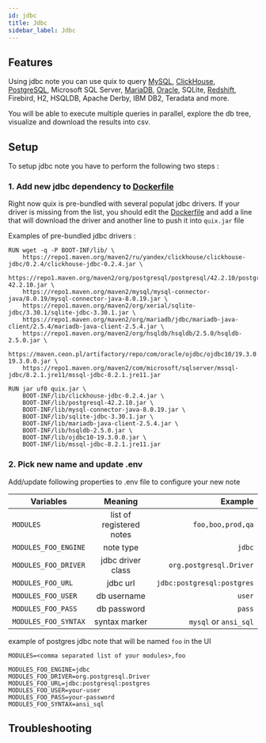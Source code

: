 ```yaml
---
id: jdbc
title: Jdbc
sidebar_label: Jdbc
---
```


## Features
Using jdbc note you can use quix to query 
[MySQL](mysql.md), 
[ClickHouse](clickhouse.md), 
[PostgreSQL](postgresql.md), 
Microsoft SQL Server, 
[MariaDB](mariadb.md), 
[Oracle](oracle.md), 
SQLite, 
[Redshift](redshift.md), 
Firebird, 
H2, 
HSQLDB, 
Apache Derby, 
IBM DB2, 
Teradata and more. 

You will be able to execute multiple queries in parallel, explore the db tree, visualize and download the results into csv.

## Setup
To setup jdbc note you have to perform the following two steps :

### 1. Add new jdbc dependency to [Dockerfile](https://github.com/wix/quix/blob/master/quix-backend/Dockerfile)
Right now quix is pre-bundled with several populat jdbc drivers. If your driver is missing from the list, 
you should edit the [Dockerfile](https://github.com/wix/quix/blob/master/quix-backend/Dockerfile) and 
add a line that will download the driver and another line to push it into `quix.jar` file 


Examples of pre-bundled jdbc drivers : 
```
RUN wget -q -P BOOT-INF/lib/ \
    https://repo1.maven.org/maven2/ru/yandex/clickhouse/clickhouse-jdbc/0.2.4/clickhouse-jdbc-0.2.4.jar \
    https://repo1.maven.org/maven2/org/postgresql/postgresql/42.2.10/postgresql-42.2.10.jar \
    https://repo1.maven.org/maven2/mysql/mysql-connector-java/8.0.19/mysql-connector-java-8.0.19.jar \
    https://repo1.maven.org/maven2/org/xerial/sqlite-jdbc/3.30.1/sqlite-jdbc-3.30.1.jar \
    https://repo1.maven.org/maven2/org/mariadb/jdbc/mariadb-java-client/2.5.4/mariadb-java-client-2.5.4.jar \
    https://repo1.maven.org/maven2/org/hsqldb/hsqldb/2.5.0/hsqldb-2.5.0.jar \
    https://maven.ceon.pl/artifactory/repo/com/oracle/ojdbc/ojdbc10/19.3.0.0/ojdbc10-19.3.0.0.jar \
    https://repo1.maven.org/maven2/com/microsoft/sqlserver/mssql-jdbc/8.2.1.jre11/mssql-jdbc-8.2.1.jre11.jar

RUN jar uf0 quix.jar \
    BOOT-INF/lib/clickhouse-jdbc-0.2.4.jar \
    BOOT-INF/lib/postgresql-42.2.10.jar \
    BOOT-INF/lib/mysql-connector-java-8.0.19.jar \
    BOOT-INF/lib/sqlite-jdbc-3.30.1.jar \
    BOOT-INF/lib/mariadb-java-client-2.5.4.jar \
    BOOT-INF/lib/hsqldb-2.5.0.jar \
    BOOT-INF/lib/ojdbc10-19.3.0.0.jar \
    BOOT-INF/lib/mssql-jdbc-8.2.1.jre11.jar
``` 

### 2. Pick new name and update .env

Add/update following properties to .env file to configure your new note    

| Variables        | Meaning           | Example  |
| ------------- |:-------------:| -----:|
| `MODULES`      | list of registered notes | `foo,boo,prod,qa` |
| `MODULES_FOO_ENGINE`      | note type | `jdbc` |
| `MODULES_FOO_DRIVER` | jdbc driver class      |   `org.postgresql.Driver` |
| `MODULES_FOO_URL` | jdbc url      |   `jdbc:postgresql:postgres` |
| `MODULES_FOO_USER` | db username      |   `user` |
| `MODULES_FOO_PASS` | db password      |   `pass` |
| `MODULES_FOO_SYNTAX` | syntax marker      |   `mysql` or `ansi_sql` |


example of postgres jdbc note that will be named `foo` in the UI

```properties
MODULES=<comma separated list of your modules>,foo

MODULES_FOO_ENGINE=jdbc
MODULES_FOO_DRIVER=org.postgresql.Driver
MODULES_FOO_URL=jdbc:postgresql:postgres
MODULES_FOO_USER=your-user
MODULES_FOO_PASS=your-password
MODULES_FOO_SYNTAX=ansi_sql
```

## Troubleshooting